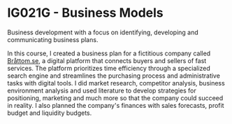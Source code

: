 # IG021G - Business Models

Business development with a focus on identifying, developing and communicating business plans.

In this course, I created a business plan for a fictitious company called [Bråttom.se](https://github.com/albinronnkvist/Course_IG021G_BusinessModels/blob/main/business-model_brattam-se.pdf), a digital platform that connects buyers and sellers of fast services. The platform prioritizes time efficiency through a specialized search engine and streamlines the purchasing process and administrative tasks with digital tools. I did market research, competitor analysis, business environment analysis and used literature to develop strategies for positioning, marketing and much more so that the company could succeed in reality. I also planned the company's finances with sales forecasts, profit budget and liquidity budgets.
